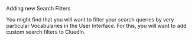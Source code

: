 Adding new Search Filters

You might find that you will want to filter your search queries by very particular Vocabularies in the User Interface. For this, you will want to add custom search filters to CluedIn. 